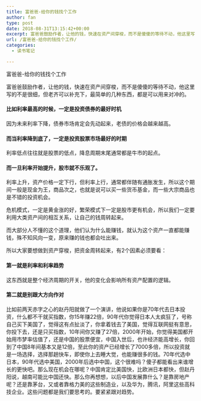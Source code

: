 ```yaml
---
title: 富爸爸-给你的钱找个工作
author: fan
type: post
date: 2018-08-31T13:15:42+00:00
excerpt: 富爸爸鼓励作者，让他的钱，快速在资产间穿梭，而不是傻傻的等待不动，他这里写的不是很细，但老齐可以补充下，最简单的几种东西，都是可以用来对冲的。
url: /富爸爸-给你的钱找个工作/
categories:
  - 读书笔记

---
```

富爸爸-给你的钱找个工作
  
富爸爸鼓励作者，让他的钱，快速在资产间穿梭，而不是傻傻的等待不动，他这里写的不是很细，但老齐可以补充下，最简单的几种东西，都是可以用来对冲的。

#### 比如利率最高的时候，一定是投资债券的最好时机

因为未来利率下降，债券市场肯定会先动起来，老债的价格会越来越高。

#### 而当利率降到底了，一定是投资股票市场最好的时期

利率低点往往就是股票的低点，降息周期末尾通常都是牛市的起点。

#### 而一旦利率开始提升，股市就不乐观了。

利率上升，资产价格一定下行，但利率上行，通常都伴随有通胀发生，所以这个期间一般是现金为王，商品次之，也就是说可以买一些货币基金，而一些大宗商品也是不错的投资机会。
  
危机模式，一定是黄金涨的好，繁荣模式下一定是股市更有机会，所以我们一定要利用大类资产间的相互关系，让自己的钱周转起来。
  
而大部分人不懂的这个道理，他们认为什么能赚钱，就认为这个资产一直都能赚钱，殊不知风向一变，原来赚的钱也都会吐出来。
  
所以大家要想做到资产穿梭，把资金周转起来，有2个因素必须要看：

#### 第一就是利率和利率趋势

这东西就是整个经济周期的开关，他的变化会影响所有资产配置的逻辑。

#### 第二就是别跟大方向作对

比如前两天赤字之心的赵丹阳就做了一个演讲，他说如果你是70年代去日本投资，什么都不干就买指数，你15年赚22倍，90年代你觉得日本人太疯狂了，号称自己买下美国了，觉得这有点扯淡了，你拿着钱去了美国，觉得互联网挺有意思，你投下去，还是只买指数，10年间你又赚了27倍，2000年开始，你觉得美国都开始用市梦率估值了，还是中国的股票便宜，中国入世后，也许经济能高增长，你回到了中国8年间基本又是12倍，至此你的资产已经增长了7000多倍，所以投资就是一场选择，选择那趟快车，即使你上去睡大觉，也能赚很多的钱。70年代选中日本，90年代选中美国，2000年后选中中国，这个很难吗？傻子都能看出来谁增长的更快吧。那么现在机会在哪呢？中国肯定比美国快，比欧洲日本都快，但赵丹阳说，越南可能比中国还快。那么你再想想，以后中国发展靠什么？是靠房地产呢？还是靠茅台，又或者靠格力美的这些制造业，以及华为，腾讯，阿里这些高科技企业。这些问题都是我们要思考的。要紧紧跟对趋势。